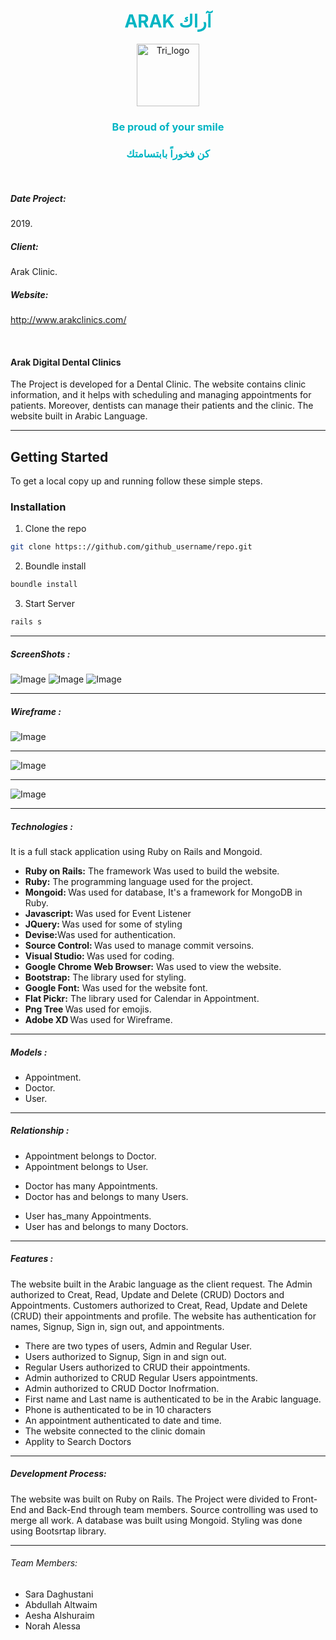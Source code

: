 <h1 align="center"style="color:#00B5C3;">ARAK آراك </h1>
<p align="center">
<img src="https://i.postimg.cc/6p2JnzZr/arak-logo.png"
     alt="Tri_logo"
     width="100" />
  </p>
<h3 style="color:#00B5C3;"align="center">Be proud of your smile </h3>
<h3 style="color:#00B5C3;"align="center">كن فخوراً بابتسامتك </h3>
</br>

<h5> Date Project:</h5>
<p>2019.</p>
<h5> Client:</h5> 
<p> Arak Clinic.</p>
<h5> Website:</h5> 
<p><a href="http://www.arakclinics.com/" class="">http://www.arakclinics.com/</a></p>
</br>
<h4>Arak Digital Dental Clinics </h4>
<p>The Project is developed for a Dental Clinic. 
The website contains clinic information, and it helps with scheduling and managing appointments for patients. 
Moreover, dentists can manage their patients and the clinic. The website built in Arabic Language.</p>

---

## Getting Started
To get a local copy up and running follow these simple steps.

### Installation
 
1. Clone the repo
```sh
git clone https:://github.com/github_username/repo.git
```
2. Boundle install

```sh
boundle install
```
3. Start Server

```sh
rails s
```

----
<h5> ScreenShots :</h5>
<img src="/Arak.png" alt="Image" >
<img src="/arak1.png" alt="Image" >
 <img src="/arak2.png" alt="Image">

---
<h5> Wireframe :</h5>
<img src="/ArakHome.png" alt="Image">

---
<img src="/ArakDoctor.png" alt="Image">

---
<img src="/ArakAbout.png" alt="Image">

----

<h5>Technologies :</h5>
<p>It is a full stack application using Ruby on Rails and Mongoid.</p>
<ul>
    <li><strong>Ruby on Rails:</strong> The framework Was used to build the website.</li>
    <li><strong>Ruby:</strong> The programming language used for the project.</li>
    <li><strong> Mongoid: </strong> Was used for database, It's a framework for MongoDB in Ruby.</li>
    <li><strong> Javascript: </strong> Was used for Event Listener </li>
    <li><strong> JQuery: </strong> Was used for some of styling</li>
    <li><strong> Devise:</strong >Was used for authentication. </li>
    <li><strong>Source Control: </strong> Was used to manage commit versoins.</li>
    <li><strong>Visual Studio: </strong> Was used for coding.</li>
    <li><strong> Google Chrome Web Browser:</strong> Was used to view the website.</li>
    <li><strong> Bootstrap:</strong> The library used for styling.</li>
    <li><strong> Google Font:</strong> Was used for the website font.</li>
    <li><strong>Flat Pickr:</strong> The library used for Calendar in Appointment.  </li>
    <li><strong>Png Tree </strong> Was used for emojis.</li>
    <li><strong>Adobe XD </strong> Was used for Wireframe.</li>
</ul>

-----

<h5>Models :</h5>
     <ul> 
          <li> Appointment. </li>
          <li> Doctor. </li>
          <li> User. </li>
     </ul>

----

<h5>Relationship :  </h5>
     <ul> 
          <li>Appointment belongs to Doctor. </li>
          <li>Appointment belongs to User. </li>
     </ul>
     <ul> 
          <li>Doctor has many Appointments. </li>
          <li> Doctor has and belongs to many Users. </li>
     </ul>
     <ul> 
          <li>User has_many Appointments. </li>
          <li>User has and belongs to many Doctors. </li>
     </ul>
     
-----
<h5>Features : </h5>
<p>The website built in the Arabic language as the client request. The  Admin authorized to Creat, Read, Update and Delete (CRUD) Doctors and Appointments. Customers authorized to Creat, Read, Update and Delete (CRUD) their appointments and profile. The website has authentication for names, Signup, Sign in, sign out, and appointments.</p>
  <ul>
                <li> There are two types of users, Admin and Regular User.</li>
                <li> Users authorized to Signup, Sign in and sign out.</li>
                <li> Regular Users authorized to CRUD their appointments. </li>
                <li> Admin authorized to CRUD Regular Users appointments. </li>
                <li> Admin authorized to CRUD Doctor Inofrmation. </li>
                <li> First name and Last name is authenticated to be in the Arabic language. </li>
                <li> Phone is authenticated to be in 10 characters </li>
                <li> An appointment authenticated to date and time. </li>
                <li> The website connected to the clinic domain</li>
                <li> Applity to Search Doctors</li>
 </ul>

---
  <h5>Development Process:</h5> 
              <p> The website was built on Ruby on Rails. The Project were divided to Front-End and Back-End through team members. Source controlling was used to merge all work. A database was built using Mongoid. Styling was done using Bootsrtap library.</p>

----

<h6>Team Members:</h6>
 <ul> 
     <li>Sara Daghustani</li>
     <li>Abdullah Altwaim</li>
     <li>Aesha Alshuraim</li>
     <li>Norah Alessa</li>
  </ul>
